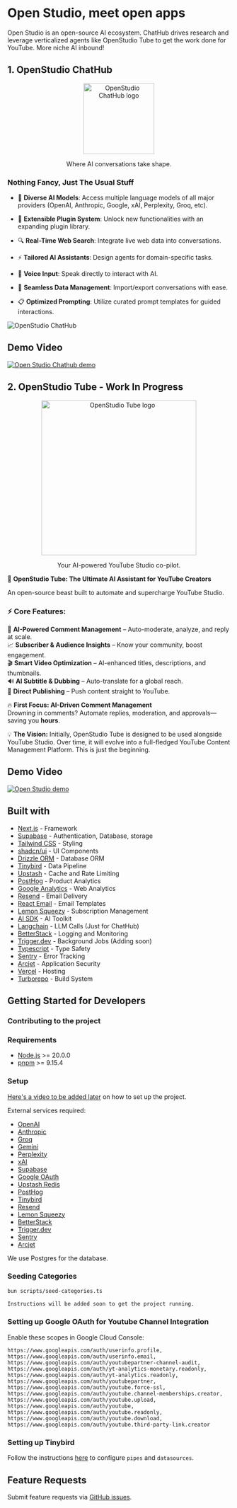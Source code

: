 # Open Studio, meet open apps

Open Studio is an open-source AI ecosystem. ChatHub drives research and leverage verticalized agents like OpenStudio Tube to get the work done for YouTube. More niche AI inbound!

## 1. OpenStudio ChatHub

<p align="center">
  <img width="160" alt="OpenStudio ChatHub logo" src=".github/screenshots/oschathubhero.png">
</p>

<p align="center">Where AI conversations take shape.</p>

### Nothing Fancy, Just The Usual Stuff

- 🤖 **Diverse AI Models**: Access multiple language models of all major providers (OpenAI, Anthropic, Google, xAI, Perplexity, Groq, etc).

- 🔧 **Extensible Plugin System**: Unlock new functionalities with an expanding plugin library.

- 🔍 **Real-Time Web Search**: Integrate live web data into conversations.

- ⚡ **Tailored AI Assistants**: Design agents for domain-specific tasks.

- 🎤 **Voice Input**: Speak directly to interact with AI.

- 💾 **Seamless Data Management**: Import/export conversations with ease.

- 📋 **Optimized Prompting**: Utilize curated prompt templates for guided interactions.

![OpenStudio ChatHub](.github/screenshots/oschathub.png)

## Demo Video

[![Open Studio Chathub demo](.github/screenshots/oschathubthumbnail.png)](https://youtu.be/KCd_bdnJ1SE?si=xJHksV_YNQrA-Wq2)


## 2. OpenStudio Tube - Work In Progress

<p align="center">
  <img width="350" alt="OpenStudio Tube logo" src=".github/screenshots/ostubehero.jpeg">
</p>

<p align="center">Your AI-powered YouTube Studio co-pilot.</p>

🚀 **OpenStudio Tube: The Ultimate AI Assistant for YouTube Creators**  

An open-source beast built to automate and supercharge YouTube Studio.  

### ⚡ **Core Features:**  
📝 **AI-Powered Comment Management** – Auto-moderate, analyze, and reply at scale.  
📈 **Subscriber & Audience Insights** – Know your community, boost engagement.  
🎬 **Smart Video Optimization** – AI-enhanced titles, descriptions, and thumbnails.  
🔊 **AI Subtitle & Dubbing** – Auto-translate for a global reach.  
🚀 **Direct Publishing** – Push content straight to YouTube.  
 

🔥 **First Focus: AI-Driven Comment Management**  
Drowning in comments? Automate replies, moderation, and approvals—saving you **hours**.

💡 **The Vision:** Initially, OpenStudio Tube is designed to be used alongside YouTube Studio. Over time, it will evolve into a full-fledged YouTube Content Management Platform. This is just the beginning. 

## Demo Video

[![Open Studio demo](.github/screenshots/ostubethumbnail.webp)](https://youtu.be/Z_2XLXBjqzI?si=yVJXvxlf7YHst9oT)

## Built with

- [Next.js](https://nextjs.org/) - Framework
- [Supabase](https://supabase.com/) - Authentication, Database, storage
- [Tailwind CSS](https://tailwindcss.com/) - Styling
- [shadcn/ui](https://ui.shadcn.com/) - UI Components
- [Drizzle ORM](https://orm.drizzle.team/) - Database ORM
- [Tinybird](https://tinybird.co/) - Data Pipeline
- [Upstash](https://upstash.com/) - Cache and Rate Limiting
- [PostHog](https://posthog.com/) - Product Analytics
- [Google Analytics](https://analytics.google.com/) - Web Analytics
- [Resend](https://resend.com/) - Email Delivery
- [React Email](https://react.email/) - Email Templates
- [Lemon Squeezy](https://lemonsqueezy.com/) - Subscription Management
- [AI SDK](https://sdk.vercel.ai/) - AI Toolkit
- [Langchain](https://langchain.com/) - LLM Calls (Just for ChatHub)
- [BetterStack](https://betterstack.com/) - Logging and Monitoring
- [Trigger.dev](https://trigger.dev/) - Background Jobs (Adding soon)
- [Typescript](https://www.typescriptlang.org/) - Type Safety
- [Sentry](https://sentry.io/) - Error Tracking
- [Arcjet](https://arcjet.com/) - Application Security
- [Vercel](https://vercel.com/) - Hosting
- [Turborepo](https://turbo.build/) - Build System

## Getting Started for Developers

### Contributing to the project

### Requirements

- [Node.js](https://nodejs.org/en/) >= 20.0.0
- [pnpm](https://pnpm.io/) >= 9.15.4

### Setup

[Here's a video to be added later](https://youtube.com/@kuluruvineeth) on how to set up the project.

External services required:

- [OpenAI](https://platform.openai.com/api-keys)
- [Anthropic](https://docs.anthropic.com/en/api/getting-started)
- [Groq](https://groq.com/)
- [Gemini](https://aistudio.google.com/)
- [Perplexity](https://docs.perplexity.ai/guides/getting-started)
- [xAI](https://x.ai/api)
- [Supabase](https://supabase.com/)
- [Google OAuth](https://console.cloud.google.com/apis/credentials)
- [Upstash Redis](https://upstash.com/)
- [PostHog](https://posthog.com/)
- [Tinybird](https://www.tinybird.co/)
- [Resend](https://resend.com/)
- [Lemon Squeezy](https://lemonsqueezy.com/)
- [BetterStack](https://betterstack.com/)
- [Trigger.dev](https://trigger.dev/)
- [Sentry](https://sentry.io/)
- [Arcjet](https://arcjet.com/)

We use Postgres for the database.

### Seeding Categories

```bash
bun scripts/seed-categories.ts
```


```bash
Instructions will be added soon to get the project running.
```

### Setting up Google OAuth for Youtube Channel Integration

Enable these scopes in Google Cloud Console:

```plaintext
https://www.googleapis.com/auth/userinfo.profile,
https://www.googleapis.com/auth/userinfo.email,
https://www.googleapis.com/auth/youtubepartner-channel-audit,
https://www.googleapis.com/auth/yt-analytics-monetary.readonly,
https://www.googleapis.com/auth/yt-analytics.readonly,
https://www.googleapis.com/auth/youtubepartner,
https://www.googleapis.com/auth/youtube.force-ssl,
https://www.googleapis.com/auth/youtube.channel-memberships.creator,
https://www.googleapis.com/auth/youtube.upload,
https://www.googleapis.com/auth/youtube,
https://www.googleapis.com/auth/youtube.readonly,
https://www.googleapis.com/auth/youtube.download,
https://www.googleapis.com/auth/youtube.third-party-link.creator
```

### Setting up Tinybird

Follow the instructions [here](./packages/tinybird/README.md) to configure `pipes` and `datasources`.

## Feature Requests

Submit feature requests via [GitHub issues](https://github.com/kuluruvineeth/openstudio-beta/issues).





